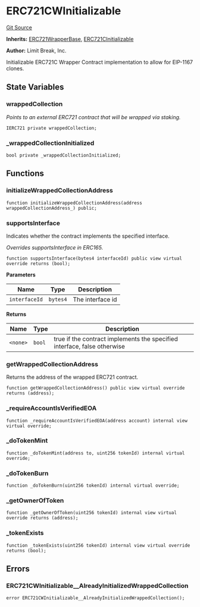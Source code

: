 # ERC721CWInitializable
[Git Source](https://github.com/zanzai-dev/creator-token-standards/blob/e3ca932d2edc594487078ba2c4da4e803f84d6a3/src/erc721c/extensions/ERC721CW.sol)

**Inherits:**
[ERC721WrapperBase](/src/erc721c/extensions/ERC721CW.sol/abstract.ERC721WrapperBase.md), [ERC721CInitializable](/src/erc721c/ERC721C.sol/abstract.ERC721CInitializable.md)

**Author:**
Limit Break, Inc.

Initializable ERC721C Wrapper Contract implementation to allow for EIP-1167 clones.


## State Variables
### wrappedCollection
*Points to an external ERC721 contract that will be wrapped via staking.*


```solidity
IERC721 private wrappedCollection;
```


### _wrappedCollectionInitialized

```solidity
bool private _wrappedCollectionInitialized;
```


## Functions
### initializeWrappedCollectionAddress


```solidity
function initializeWrappedCollectionAddress(address wrappedCollectionAddress_) public;
```

### supportsInterface

Indicates whether the contract implements the specified interface.

*Overrides supportsInterface in ERC165.*


```solidity
function supportsInterface(bytes4 interfaceId) public view virtual override returns (bool);
```
**Parameters**

|Name|Type|Description|
|----|----|-----------|
|`interfaceId`|`bytes4`|The interface id|

**Returns**

|Name|Type|Description|
|----|----|-----------|
|`<none>`|`bool`|true if the contract implements the specified interface, false otherwise|


### getWrappedCollectionAddress

Returns the address of the wrapped ERC721 contract.


```solidity
function getWrappedCollectionAddress() public view virtual override returns (address);
```

### _requireAccountIsVerifiedEOA


```solidity
function _requireAccountIsVerifiedEOA(address account) internal view virtual override;
```

### _doTokenMint


```solidity
function _doTokenMint(address to, uint256 tokenId) internal virtual override;
```

### _doTokenBurn


```solidity
function _doTokenBurn(uint256 tokenId) internal virtual override;
```

### _getOwnerOfToken


```solidity
function _getOwnerOfToken(uint256 tokenId) internal view virtual override returns (address);
```

### _tokenExists


```solidity
function _tokenExists(uint256 tokenId) internal view virtual override returns (bool);
```

## Errors
### ERC721CWInitializable__AlreadyInitializedWrappedCollection

```solidity
error ERC721CWInitializable__AlreadyInitializedWrappedCollection();
```

